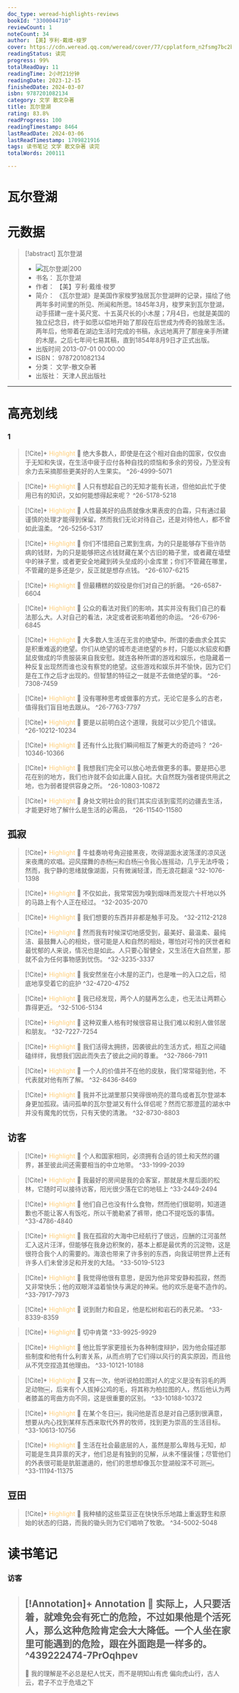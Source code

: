 ```yaml
---
doc_type: weread-highlights-reviews
bookId: "3300044710"
reviewCount: 1
noteCount: 34
author: 【美】亨利·戴维·梭罗
cover: https://cdn.weread.qq.com/weread/cover/77/cpplatform_n2fsmg7bc2bnzhmkfxqq6q/t7_cpplatform_n2fsmg7bc2bnzhmkfxqq6q1686541831.jpg
readingStatus: 读完
progress: 99%
totalReadDay: 11
readingTime: 2小时21分钟
readingDate: 2023-12-15
finishedDate: 2024-03-07
isbn: 9787201082134
category: 文学 散文杂著
title: 瓦尔登湖
rating: 83.8%
readProgress: 100
readingTimestamp: 8464
lastReadDate: 2024-03-06
lastReadTimestamp: 1709821916
tags: 读书笔记 文学 散文杂著 读完
totalWords: 200111

---
```


# 瓦尔登湖

# 元数据
> [!abstract] 瓦尔登湖
> - ![ 瓦尔登湖|200](https://cdn.weread.qq.com/weread/cover/77/cpplatform_n2fsmg7bc2bnzhmkfxqq6q/t7_cpplatform_n2fsmg7bc2bnzhmkfxqq6q1686541831.jpg)
> - 书名： 瓦尔登湖
> - 作者： 【美】亨利·戴维·梭罗
> - 简介： 《瓦尔登湖》是美国作家梭罗独居瓦尔登湖畔的记录，描绘了他两年多时间里的所见、所闻和所思。1845年3月，梭罗来到瓦尔登湖，动手搭建一座十英尺宽、十五英尺长的小木屋；7月4日，也就是美国的独立纪念日，终于如愿以偿地开始了那段在后世成为传奇的独居生活。两年后，他带着在湖边生活时完成的书稿，永远地离开了那座亲手所建的木屋。之后七年间七易其稿，直到1854年8月9日才正式出版。
> - 出版时间 2013-07-01 00:00:00
> - ISBN： 9787201082134
> - 分类： 文学-散文杂著
> - 出版社： 天津人民出版社



---

# 高亮划线

### 1

> [!Cite]+ <span style="color: #ffce78;">Highlight</span>
> 📌 绝大多数人，即使是在这个相对自由的国家，仅仅由于无知和失误，在生活中疲于应付各种自找的烦恼和多余的劳役，乃至没有余力去采摘那些更美好的人生果实。
> ^26-4999-5071

> [!Cite]+ <span style="color: #ffce78;">Highlight</span>
> 📌 人只有想起自己的无知才能有长进，但他如此忙于使用已有的知识，又如何能想得起来呢？
> ^26-5178-5218

> [!Cite]+ <span style="color: #ffce78;">Highlight</span>
> 📌 人性最美好的品质就像水果表皮的白霜，只有通过最谨慎的处理才能得到保留。然而我们无论对待自己，还是对待他人，都不曾如此温柔。
> ^26-5256-5317

> [!Cite]+ <span style="color: #ffce78;">Highlight</span>
> 📌 你们不惜把自己累到生病，为的只是能够存下些许防病的钱财，为的只是能够把这点钱财藏在某个古旧的箱子里，或者藏在墙壁中的袜子里，或者更安全地藏到砖头垒成的小金库里；你们不管藏在哪里，不管藏的是多还是少，反正就是想存点钱。
> ^26-6107-6215

> [!Cite]+ <span style="color: #ffce78;">Highlight</span>
> 📌 但最糟糕的奴役是你们对自己的折磨。
> ^26-6587-6604

> [!Cite]+ <span style="color: #ffce78;">Highlight</span>
> 📌 公众的看法对我们的影响，其实并没有我们自己的看法那么大。人对自己的看法，决定或者说影响着他的命运。
> ^26-6796-6845

> [!Cite]+ <span style="color: #ffce78;">Highlight</span>
> 📌 大多数人生活在无言的绝望中。所谓的委曲求全其实是积重难返的绝望。你们从绝望的城市走进绝望的乡村，只能以水貂皮和麝鼠皮做成的华贵服装来自我安慰。就连各种所谓的游戏和娱乐，也隐藏着一种反复出现然而谁也没有察觉的绝望。这些游戏和娱乐并不愉快，因为它们是在工作之后才出现的。但智慧的特征之一就是不去做绝望的事。
> ^26-7308-7459

> [!Cite]+ <span style="color: #ffce78;">Highlight</span>
> 📌 没有哪种思考或做事的方式，无论它是多么的古老，值得我们盲目地去跟从。
> ^26-7763-7797

> [!Cite]+ <span style="color: #ffce78;">Highlight</span>
> 📌 要是以前明白这个道理，我就可以少犯几个错误。
> ^26-10212-10234

> [!Cite]+ <span style="color: #ffce78;">Highlight</span>
> 📌 还有什么比我们瞬间相互了解更大的奇迹吗？
> ^26-10346-10366

> [!Cite]+ <span style="color: #ffce78;">Highlight</span>
> 📌 我想我们完全可以放心地去做更多的事。要是把心思花在别的地方，我们也许就不会如此庸人自扰。大自然既为强者提供用武之地，也为弱者提供容身之所。
> ^26-10803-10872

> [!Cite]+ <span style="color: #ffce78;">Highlight</span>
> 📌 身处文明社会的我们其实应该到蛮荒的边疆去生活，才能更好地了解什么是生活的必需品，
> ^26-11540-11580
## 孤寂

> [!Cite]+ <span style="color: #ffce78;">Highlight</span>
> 📌 牛蛙奏响号角迎接黑夜，吹得湖面水波荡漾的凉风送来夜鹰的欢唱。迎风摆舞的赤杨￼和白杨￼令我心旌摇动，几乎无法呼吸；然而，我宁静的思绪就像湖面，只有微澜轻漾，而无浪花翻滚
> ^32-1076-1398

> [!Cite]+ <span style="color: #ffce78;">Highlight</span>
> 📌 不仅如此，我常常因为嗅到烟味而发现六十杆地以外的马路上有个人正在经过。
> ^32-2035-2070

> [!Cite]+ <span style="color: #ffce78;">Highlight</span>
> 📌 我们想要的东西并非都是触手可及。
> ^32-2112-2128

> [!Cite]+ <span style="color: #ffce78;">Highlight</span>
> 📌 然而我有时候深切地感受到，最美好、最温柔、最纯洁、最鼓舞人心的相处，很可能是人和自然的相处，哪怕对可怜的厌世者和最忧郁的人来说，情况也是如此。人只要心智健全，又生活在大自然里，那就不会为任何事物感到忧伤。
> ^32-3235-3337

> [!Cite]+ <span style="color: #ffce78;">Highlight</span>
> 📌 我安然坐在小木屋的正门，也是唯一的入口之后，彻底地享受着它的庇护
> ^32-4720-4752

> [!Cite]+ <span style="color: #ffce78;">Highlight</span>
> 📌 我已经发现，两个人的腿再怎么走，也无法让两颗心靠得更近。
> ^32-5106-5134

> [!Cite]+ <span style="color: #ffce78;">Highlight</span>
> 📌 这种双重人格有时候很容易让我们难以和别人做邻居和朋友。
> ^32-7227-7254

> [!Cite]+ <span style="color: #ffce78;">Highlight</span>
> 📌 我们活得太拥挤，因袭彼此的生活方式，相互之间磕磕绊绊，我想我们因此而失去了彼此之间的尊重。
> ^32-7866-7911

> [!Cite]+ <span style="color: #ffce78;">Highlight</span>
> 📌 一个人的价值并不在他的皮肤，我们常常碰到他，不代表就对他有所了解。
> ^32-8436-8469

> [!Cite]+ <span style="color: #ffce78;">Highlight</span>
> 📌 我并不比湖里那只笑得很响亮的潜鸟或者瓦尔登湖本身更加孤寂。请问孤单的瓦尔登湖又有什么伴侣呢？然而它那澄蓝的湖水中并没有魔鬼的忧伤，只有天使的清澈。
> ^32-8730-8803
## 访客

> [!Cite]+ <span style="color: #ffce78;">Highlight</span>
> 📌 个人和国家相同，必须拥有合适的领土和天然的疆界，甚至彼此间还需要相当的中立地带。
> ^33-1999-2039

> [!Cite]+ <span style="color: #ffce78;">Highlight</span>
> 📌 我最好的房间是我的会客室，那就是木屋后面的松林，它随时可以接待访客，阳光很少落在它的地毯上
> ^33-2449-2494

> [!Cite]+ <span style="color: #ffce78;">Highlight</span>
> 📌 他们自己也没有什么食物，然而他们很聪明，知道道歉也不能让客人有饭吃，所以干脆勒紧了裤带，绝口不提吃饭的事情。
> ^33-4786-4840

> [!Cite]+ <span style="color: #ffce78;">Highlight</span>
> 📌 我在孤寂的大海中已经航行了很远，应酬的江河虽然汇入这片汪洋，但能够在我身边积聚的，基本上都是最优秀的沉淀物，这是很符合我个人的需要的。海浪也带来了许多别的东西，向我证明世界上还有许多人们未曾涉足和开发的大陆。
> ^33-5019-5123

> [!Cite]+ <span style="color: #ffce78;">Highlight</span>
> 📌 我觉得他很有意思，是因为他非常安静和孤寂，然而又非常快乐；他的双眼洋溢着愉快与满足的神采。他的欢乐是毫不造作的。
> ^33-7917-7973

> [!Cite]+ <span style="color: #ffce78;">Highlight</span>
> 📌 说到耐力和自足，他是松树和岩石的表兄弟。
> ^33-8339-8359

> [!Cite]+ <span style="color: #ffce78;">Highlight</span>
> 📌 切中肯綮
> ^33-9925-9929

> [!Cite]+ <span style="color: #ffce78;">Highlight</span>
> 📌 他比哲学家更擅长为各种制度辩护，因为他会描述那些制度和他有什么利害关系，从而点明了它们得以风行的真实原因，而且他从不凭空捏造其他理由。
> ^33-10121-10188

> [!Cite]+ <span style="color: #ffce78;">Highlight</span>
> 📌 又有一次，他听说柏拉图对人的定义是没有羽毛的两足动物￼，后来有个人拔掉公鸡的毛，将其称为柏拉图的人，然后他认为两者膝盖的弯曲方向不同，这是很重要的区别。
> ^33-10188-10372

> [!Cite]+ <span style="color: #ffce78;">Highlight</span>
> 📌 在某个冬日￼，我问他是否总是对自己感到很满意，想要从内心找到某样东西来取代外界的牧师，找到更为崇高的生活目标。
> ^33-10613-10756

> [!Cite]+ <span style="color: #ffce78;">Highlight</span>
> 📌 生活在社会最底层的人，虽然是那么卑贱与无知，却可能是生具异禀的天才，他们总是有独到的见解，从未不懂装懂；尽管他们的外表很可能是肮脏邋遢的，他们的思想却像瓦尔登湖般深不可测￼。
> ^33-11194-11375
## 豆田

> [!Cite]+ <span style="color: #ffce78;">Highlight</span>
> 📌 我种植的这些菜豆正在快快乐乐地踏上重返野生和原始的状态的归路，而我的锄头则为它们唱响了牧歌。
> ^34-5002-5048
# 读书笔记

### 访客

> [!Annotation]+ <span style="color: ;">Annotation</span>
> 📌 实际上，人只要活着，就难免会有死亡的危险，不过如果他是个活死人，那么这种危险肯定会大大降低。一个人坐在家里可能遇到的危险，跟在外面跑是一样多的。 
> ^439222474-7PrOqhpev
> ---
> 💭 我的理解是不必总是杞人忧天，而不是明知山有虎 偏向虎山行，古人云，君子不立于危墙之下
